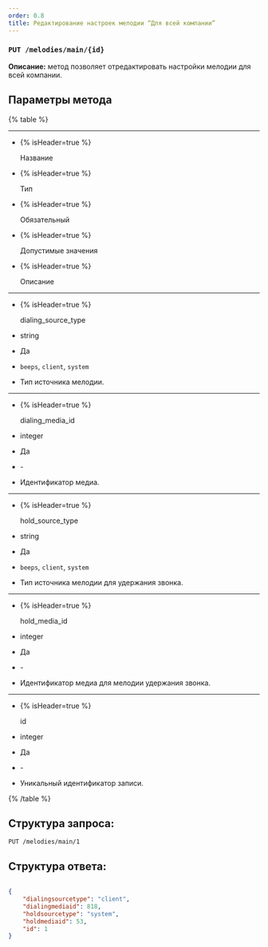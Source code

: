 ```yaml
---
order: 0.8
title: Редактирование настроек мелодии “Для всей компании”
---
```


### `PUT /melodies/main/{id}`

**Описание:** метод позволяет отредактировать настройки мелодии для всей компании.

## Параметры метода

{% table %}

---

*  {% isHeader=true %}

   Название

*  {% isHeader=true %}

   Тип

*  {% isHeader=true %}

   Обязательный

*  {% isHeader=true %}

   Допустимые значения

*  {% isHeader=true %}

   Описание

---

*  {% isHeader=true %}

   dialing_source_type

*  string

*  Да

*  `beeps`, `client`, `system`

*  Тип источника мелодии.

---

*  {% isHeader=true %}

   dialing_media_id

*  integer

*  Да

*  \-

*  Идентификатор медиа.

---

*  {% isHeader=true %}

   hold_source_type

*  string

*  Да

*  `beeps`, `client`, `system`

*  Тип источника мелодии для удержания звонка.

---

*  {% isHeader=true %}

   hold_media_id

*  integer

*  Да

*  \-

*  Идентификатор медиа для мелодии удержания звонка.

---

*  {% isHeader=true %}

   id

*  integer

*  Да

*  \-

*  Уникальный идентификатор записи.

{% /table %}

## Структура запроса:

`PUT /melodies/main/1`

## Структура ответа:

```json

{
    "dialingsourcetype": "client",
    "dialingmediaid": 818,
    "holdsourcetype": "system",
    "holdmediaid": 53,
    "id": 1
}
```